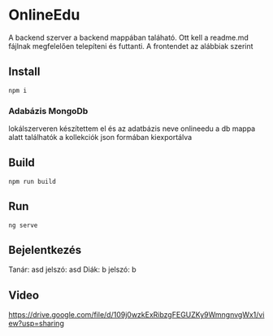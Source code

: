 # OnlineEdu
A backend szerver a backend mappában taláható. Ott kell a readme.md fájlnak megfelelően telepíteni és futtanti. 
A frontendet az alábbiak szerint

## Install

    npm i

### Adabázis MongoDb 
lokálszerveren készítettem el és az adatbázis neve onlineedu
a db mappa alatt találhatók a kollekciók json formában kiexportálva

## Build

    npm run build

## Run

    ng serve
## Bejelentkezés 
Tanár: asd jelszó: asd
Diák: b jelszó: b

## Video

https://drive.google.com/file/d/109j0wzkExRibzgFEGUZKy9WmngnvgWx1/view?usp=sharing
